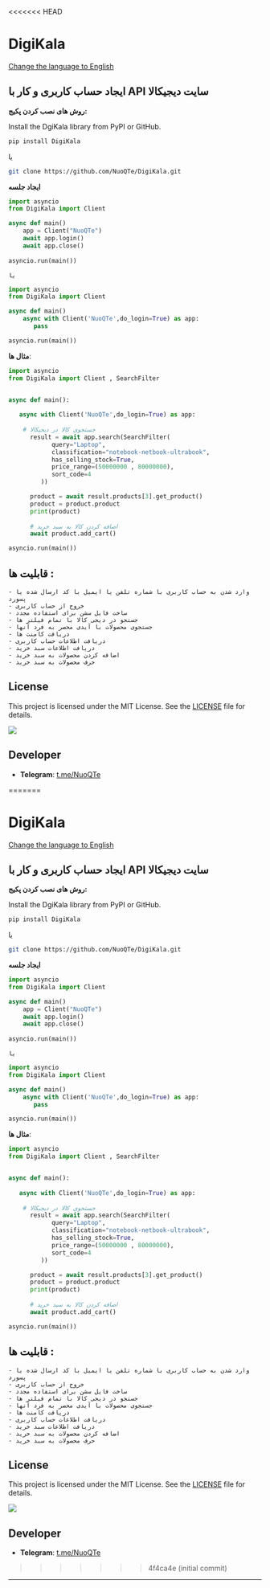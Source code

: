 <<<<<<< HEAD
# DigiKala

[Change the language to English](https://github.com/NuoQTe/DigiKala/blob/main/README.md)

## ایجاد حساب کاربری و کار با API سایت دیجیکالا

**روش های نصب کردن پکیج:**

   Install the DgiKala library from PyPI or GitHub.
   
   ```bash
   pip install DigiKala
   ```

 یا  

   ```bash
   git clone https://github.com/NuoQTe/DigiKala.git
   ```


**ایجاد جلسه**
   ```python
   import asyncio
   from DigiKala import Client

   async def main()
       app = Client("NuoQTe")
       await app.login()
       await app.close()        
    
   asyncio.run(main())
   ```
    
    یا

   ```python
   import asyncio
   from DigiKala import Client

   async def main()
       async with Client('NuoQTe',do_login=True) as app:
          pass    

   asyncio.run(main())
   ```

**مثال ها**:
   ```python
   import asyncio
   from DigiKala import Client , SearchFilter


   async def main():
    
      async with Client('NuoQTe',do_login=True) as app:
            
       # جستجوی کالا در دیجیکالا
         result = await app.search(SearchFilter(
               query="Laptop",
               classification="notebook-netbook-ultrabook",
               has_selling_stock=True,
               price_range=(50000000 , 80000000),
               sort_code=4
            ))

         product = await result.products[3].get_product()
         product = product.product
         print(product)
         
         # اضافه کردن کالا به سبد خرید
         await product.add_cart()

   asyncio.run(main())    
   ```

## قابلیت ها :

    - وارد شدن به حساب کاربری با شماره تلفن یا ایمیل با کد ارسال شده یا پسورد
    - خروج از حساب کاربری
    - ساخت فایل سشن برای استفاده مجدد
    - جستجو در دیجی کالا با تمام فیلتر ها
    - جستجوی محصولات با آیدی محصر به فرد آنها
    - دریافت کامنت ها
    - دریافت اطلاعات حساب کاربری
    - دریافت اطلاعات سبد خرید
    - اضافه کردن محصولات به سبد خرید
    - حرف محصولات به سبد خرید


  
## License

This project is licensed under the MIT License. See the [LICENSE](https://github.com/NuoQTe/DigiKala/blob/main/LICENSE) file for details.

<a href="https://pypi.org/project/DigiKala/"><img src="https://img.shields.io/badge/DigiKala-1.0-F5F5F5?style=flat-square&labelColor=DC143C"></a> 

## Developer
- **Telegram**: [t.me/NuoQTe](https://t.me/NuoQTe)

=======
# DigiKala

[Change the language to English](https://github.com/NuoQTe/DigiKala/blob/main/README.md)

## ایجاد حساب کاربری و کار با API سایت دیجیکالا

**روش های نصب کردن پکیج:**

   Install the DgiKala library from PyPI or GitHub.
   
   ```bash
   pip install DigiKala
   ```

 یا  

   ```bash
   git clone https://github.com/NuoQTe/DigiKala.git
   ```


**ایجاد جلسه**
   ```python
   import asyncio
   from DigiKala import Client

   async def main()
       app = Client("NuoQTe")
       await app.login()
       await app.close()        
    
   asyncio.run(main())
   ```
    
    یا

   ```python
   import asyncio
   from DigiKala import Client

   async def main()
       async with Client('NuoQTe',do_login=True) as app:
          pass    

   asyncio.run(main())
   ```

**مثال ها**:
   ```python
   import asyncio
   from DigiKala import Client , SearchFilter


   async def main():
    
      async with Client('NuoQTe',do_login=True) as app:
            
       # جستجوی کالا در دیجیکالا
         result = await app.search(SearchFilter(
               query="Laptop",
               classification="notebook-netbook-ultrabook",
               has_selling_stock=True,
               price_range=(50000000 , 80000000),
               sort_code=4
            ))

         product = await result.products[3].get_product()
         product = product.product
         print(product)
         
         # اضافه کردن کالا به سبد خرید
         await product.add_cart()

   asyncio.run(main())    
   ```

## قابلیت ها :

    - وارد شدن به حساب کاربری با شماره تلفن یا ایمیل با کد ارسال شده یا پسورد
    - خروج از حساب کاربری
    - ساخت فایل سشن برای استفاده مجدد
    - جستجو در دیجی کالا با تمام فیلتر ها
    - جستجوی محصولات با آیدی محصر به فرد آنها
    - دریافت کامنت ها
    - دریافت اطلاعات حساب کاربری
    - دریافت اطلاعات سبد خرید
    - اضافه کردن محصولات به سبد خرید
    - حرف محصولات به سبد خرید


  
## License

This project is licensed under the MIT License. See the [LICENSE](https://github.com/NuoQTe/DigiKala/blob/main/LICENSE) file for details.

<a href="https://pypi.org/project/DigiKala/"><img src="https://img.shields.io/badge/DigiKala-1.0-F5F5F5?style=flat-square&labelColor=DC143C"></a> 

## Developer
- **Telegram**: [t.me/NuoQTe](https://t.me/NuoQTe)

>>>>>>> 4f4ca4e (initial commit)
---